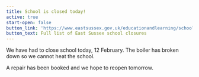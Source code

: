 ```yaml
---
title: School is closed today!
active: true
start-open: false
button_link: 'https://www.eastsussex.gov.uk/educationandlearning/schools/schoolclosures/'
button_text: Full list of East Sussex school closures
---
```


We have had to close school today, 12 February. The boiler has broken down so we cannot heat the school.

A repair has been booked and we hope to reopen tomorrow.
